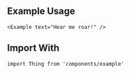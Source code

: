 ## Example Usage

    <Example text="Hear me roar!" />

## Import With

`import Thing from 'components/example'`
